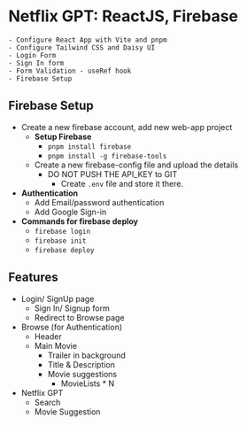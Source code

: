 # Netflix GPT: ReactJS, Firebase

    - Configure React App with Vite and pnpm
    - Configure Tailwind CSS and Daisy UI
    - Login Form
    - Sign In form
    - Form Validation - useRef hook
    - Firebase Setup

## Firebase Setup
  - Create a new firebase account, add new web-app project
    - **Setup Firebase**
        - `pnpm install firebase`
        - `pnpm install -g firebase-tools`
    - Create a new firebase-config file and upload the details
      - DO NOT PUSH THE API_KEY to GIT
        - Create `.env` file and store it there.
  - **Authentication**
      - Add Email/password authentication
      - Add Google Sign-in
  - **Commands for firebase deploy**
      - `firebase login`
      - `firebase init`
      - `firebase deploy`


## Features

- Login/ SignUp page
  - Sign In/ Signup form
  - Redirect to Browse page
- Browse (for Authentication)
  - Header
  - Main Movie
    - Trailer in background
    - Title & Description
    - Movie suggestions
      - MovieLists \* N
- Netflix GPT
  - Search
  - Movie Suggestion
